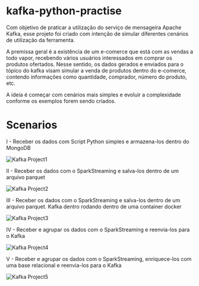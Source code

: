 # kafka-python-practise

Com objetivo de praticar a utilização do serviço de mensageira Apache Kafka, esse projeto foi criado com intenção de simular diferentes cenários de utilização da ferramenta. 

A premissa geral é a existência de um e-comerce que está com as vendas a todo vapor, recebendo vários usuários interessados em comprar os produtos ofertados.
Nesse sentido, os dados gerados e enviados para o tópico do kafka visam simular a venda de produtos dentro do e-comerce, contendo informações como quantidade, comprador, número do produto, etc.

A ideia é começar com cenários mais simples e evoluir a complexidade conforme os exemplos forem sendo criados.

# Scenarios

I - Receber os dados com Script Python simples e armazena-los dentro do MongoDB

![Kafka Project1](https://user-images.githubusercontent.com/58954954/149647926-aada08ab-f921-4fc9-a6d8-b65debe8729e.png)

II - Receber os dados com o SparkStreaming e salva-los dentro de um arquivo parquet

![Kafka Project2](https://user-images.githubusercontent.com/58954954/149647900-fab30ff9-93ec-4302-9263-b1ec638ab858.png)

III - Receber os dados com o SparkStreaming e salva-los dentro de um arquivo parquet. Kafka dentro rodando dentro de uma container docker

![Kafka Project3](https://user-images.githubusercontent.com/58954954/150894530-5a01787c-e061-4ed5-bde5-23ebdd875663.png)

IV - Receber e agrupar os dados com o SparkStreaming e reenvia-los para o Kafka

![Kafka Project4](https://user-images.githubusercontent.com/58954954/150893978-a09184f5-39bf-4a08-b3b7-8864f0fee1fe.png)

V - Receber e agrupar os dados com o SparkStreaming, enriquece-los com uma base relacional e reenvia-los para o Kafka

![Kafka Project5](https://user-images.githubusercontent.com/58954954/150893989-9039d287-ea48-4ff9-ad56-027d804edaf6.png)

